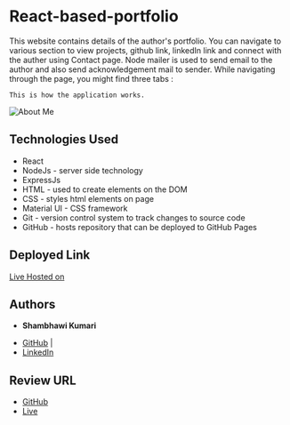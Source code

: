 # React-based-portfolio
This website contains details of the author's portfolio. You can navigate to various section to view projects, github link, linkedIn link and connect with the auther using Contact page. Node mailer is used to send email to the author and also send acknowledgement mail to sender.
While navigating through the page, you might find three tabs :

```
This is how the application works.
```
 ![About Me](./Assets/final.gif) 


## Technologies Used
- React
- NodeJs - server side technology
- ExpressJs
- HTML - used to create elements on the DOM
- CSS - styles html elements on page
- Material UI - CSS framework
- Git - version control system to track changes to source code
- GitHub - hosts repository that can be deployed to GitHub Pages


## Deployed Link

[Live Hosted on](https://portfolio-shambhawi.herokuapp.com/)

## Authors

* **Shambhawi Kumari**
 - [GitHub](https://github.com/shambhawi13/) | 
 - [LinkedIn](https://www.linkedin.com/in/shambhawi-kumari/)


## Review URL

- [GitHub](https://github.com/shambhawi13/React-based-portfolio)
- [Live](https://portfolio-shambhawi.herokuapp.com/)



